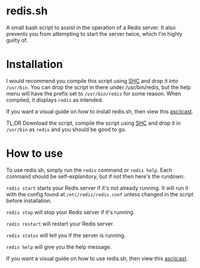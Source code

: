 # redis.sh
A small bash script to assist in the operation of a Redis server. It also prevents you from attempting to start the server twice, which I'm highly guilty of.

# Installation
I would recommend you compile this script using [SHC](https://github.com/neurobin/shc) and drop it into `/usr/bin`. You can drop the script in there under /usr/bin/redis, but the help menu will have the prefix set to `/usr/bin/redis` for some reason. When compiled, it displays `redis` as intended.

If you want a visual guide on how to install redis.sh, then view this [asciicast]().

TL;DR Download the script, compile the script using [SHC](https://github.com/neurobin/shc) and drop it in `/usr/bin` as `redis` and you should be good to go.

# How to use
To use redis.sh, simply run the `redis` command or `redis help`. Each command should be self-explanitory, but if not then here's the rundown:

`redis start` starts your Redis server if it's not already running. It will run it with the config found at `/etc/redis/redis.conf` unless changed in the script before installation.

`redis stop` will stop your Redis server if it's running.

`redis restart` will restart your Redis server.

`redis status` will tell you if the server is running.

`redis help` will give you the help message.

If you want a visual guide on how to use redis.sh, then view this [asciicast]().
